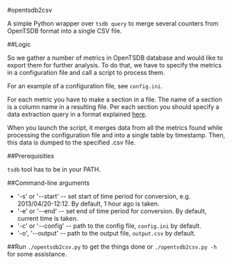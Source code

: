 #opentsdb2csv

A simple Python wrapper over `tsdb query` to merge several counters from OpenTSDB format into a single CSV file.

##Logic

So we gather a number of metrics in OpenTSDB database and would like to export them for further analysis. To do that, we have to specify the metrics in a configuration file and call a script to process them.

For an example of a configuration file, see `config.ini`.

For each metric you have to make a section in a file. The name of a section is a column name in a resulting file. Per each section you should specify a data extraction query in a format explained [here](http://opentsdb.net/cli.html).

When you launch the script, it merges data from all the metrics found while processing the configuration file and into a single table by timestamp. Then, this data is dumped to the specified .csv file.

##Prerequisities

`tsdb` tool has to be in your PATH.

##Command-line arguments
* '-s' or '--start' -- set start of time period for conversion, e.g. 2013/04/20-12:12. By default, 1 hour ago is taken.
* '-e' or '--end' -- set end of time period for conversion. By default, current time is taken.
* '-c' or '--config' -- path to the config file, `config.ini` by default.
* '-o', '--output' -- path to the output file, `output.csv` by default.

##Run
`./opentsdb2csv.py` to get the things done or `./opentsdb2csv.py -h` for some assistance.
